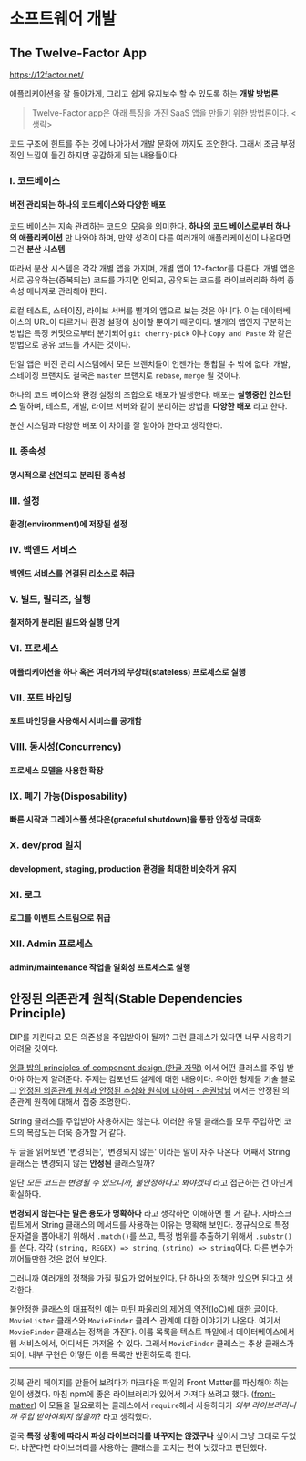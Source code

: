 # 소프트웨어 개발

## The Twelve-Factor App

https://12factor.net/

애플리케이션을 잘 돌아가게, 그리고 쉽게 유지보수 할 수 있도록 하는 **개발 방법론**

>Twelve-Factor app은 아래 특징을 가진 SaaS 앱을 만들기 위한 방법론이다. <생략>

코드 구조에 힌트를 주는 것에 나아가서 개발 문화에 까지도 조언한다.
그래서 조금 부정적인 느낌이 들긴 하지만 공감하게 되는 내용들이다.

### I. 코드베이스

#### 버전 관리되는 하나의 코드베이스와 다양한 배포

코드 베이스는 지속 관리하는 코드의 모음을 의미한다.
**하나의 코드 베이스로부터 하나의 애플리케이션** 만 나와야 하며,
만약 성격이 다른 여러개의 애플리케이션이 나온다면 그건 **분산 시스템**

따라서 분산 시스템은 각각 개별 앱을 가지며, 개별 앱이 12-factor를 따른다.
개별 앱은 서로 공유하는(중복되는) 코드를 가지면 안되고,
공유되는 코드를 라이브러리화 하여 종속성 매니저로 관리해야 한다.

로컬 테스트, 스테이징, 라이브 서버를 별개의 앱으로 보는 것은 아니다.
이는 데이터베이스의 URL이 다르거나 환경 설정이 상이할 뿐이기 때문이다.
별개의 앱인지 구분하는 방법은 특정 커밋으로부터 분기되어 `git cherry-pick` 이나
`Copy and Paste` 와 같은 방법으로 공유 코드를 가지는 것이다.

단일 앱은 버전 관리 시스템에서 모든 브랜치들이 언젠가는 통합될 수 밖에 없다.
개발, 스테이징 브랜치도 결국은 `master` 브랜치로 `rebase`, `merge` 될 것이다.

하나의 코드 베이스와 환경 설정의 조합으로 배포가 발생한다.
배포는 **실행중인 인스턴스** 말하며, 테스트, 개발, 라이브 서버와 같이 분리하는 방법을
**다양한 배포** 라고 한다.

분산 시스템과 다양한 배포 이 차이를 잘 알아야 한다고 생각한다.

### II. 종속성

#### 명시적으로 선언되고 분리된 종속성

### III. 설정

#### 환경(environment)에 저장된 설정

### IV. 백엔드 서비스

#### 백엔드 서비스를 연결된 리소스로 취급

### V. 빌드, 릴리즈, 실행

#### 철저하게 분리된 빌드와 실행 단계

### VI. 프로세스

#### 애플리케이션을 하나 혹은 여러개의 무상태(stateless) 프로세스로 실행

### VII. 포트 바인딩

#### 포트 바인딩을 사용해서 서비스를 공개함

### VIII. 동시성(Concurrency)

#### 프로세스 모델을 사용한 확장

### IX. 폐기 가능(Disposability)

#### 빠른 시작과 그레이스풀 셧다운(graceful shutdown)을 통한 안정성 극대화

### X. dev/prod 일치

#### development, staging, production 환경을 최대한 비슷하게 유지

### XI. 로그

#### 로그를 이벤트 스트림으로 취급

### XII. Admin 프로세스

#### admin/maintenance 작업을 일회성 프로세스로 실행

## 안정된 의존관계 원칙(Stable Dependencies Principle)

DIP를 지킨다고 모든 의존성을 주입받아야 될까? 그런 클래스가 있다면 너무 사용하기 어려울 것이다.

[엉클 밥의 principles of component design (한글 자막)](https://amara.org/ko/videos/XJGyts0sfDVQ/info/robert-c-martin-principles-of-component-design/)
에서 어떤 클래스를 주입 받아야 하는지 알려준다. 주제는 컴포넌트 설계에 대한 내용이다.
우아한 형제들 기술 블로그 [안정된 의존관계 원칙과 안정된 추상화 원칙에 대하여 - 손권남님](https://woowabros.github.io/study/2018/03/05/sdp-sap.html)
에서는 안정된 의존관계 원칙에 대해서 집중 조명한다.

String 클래스를 주입받아 사용하지는 않는다. 이러한 유틸 클래스를 모두 주입하면 코드의 복잡도는 더욱 증가할 거 같다.

두 글을 읽어보면 '변경되는', '변경되지 않는' 이라는 말이 자주 나온다.
어째서 String 클래스는 변경되지 않는 **안정된** 클래스일까?

일단 *모든 코드는 변경될 수 있으니까, 불안정하다고 봐야겠네* 라고 접근하는 건 아닌게 확실하다.

**변경되지 않는다는 말은 용도가 명확하다** 라고 생각하면 이해하면 될 거 같다.
자바스크립트에서 String 클래스의 메서드를 사용하는 이유는 명확해 보인다.
정규식으로 특정 문자열을 뽑아내기 위해서 `.match()`를 쓰고, 특정 범위를 추출하기 위해서 `.substr()`를 쓴다.
각각 `(string, REGEX) => string`, `(string) => string`이다. 다른 변수가 끼어들만한 것은 없어 보인다.

그러니까 여러개의 정책을 가질 필요가 없어보인다. 단 하나의 정책만 있으면 된다고 생각한다.

불안정한 클래스의 대표적인 예는 [마틴 파울러의 제어의 역전(IoC)에 대한 글](http://gyumee.egloos.com/2512493)이다.
`MovieLister` 클래스와 `MovieFinder` 클래스 관계에 대한 이야기가 나온다.
여기서 `MovieFinder` 클래스는 정책을 가진다. 이름 목록을 텍스트 파일에서 데이터베이스에서 웹 서비스에서, 어디서든 가져올 수 있다.
그래서 `MovieFinder` 클래스는 추상 클래스가 되어, 내부 구현은 어떻든 이름 목록만 반환하도록 한다.

---

깃북 관리 페이지를 만들어 보려다가 마크다운 파일의 Front Matter를 파싱해야 하는 일이 생겼다.
마침 npm에 좋은 라이브러리가 있어서 가져다 쓰려고 했다. ([front-matter](https://www.npmjs.com/package/front-matter))
이 모듈을 필요로하는 클래스에서 `require`해서 사용하다가 *외부 라이브러리니까 주입 받아야되지 않을까*? 라고 생각했다.

결국 **특정 상황에 따라서 파싱 라이브러리를 바꾸지는 않겠구나** 싶어서 그냥 그대로 두었다.
바꾼다면 라이브러리를 사용하는 클래스를 고치는 편이 낫겠다고 판단했다.

